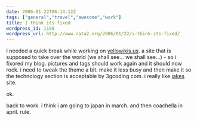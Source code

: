 ```yaml
---
date: 2006-01-22T06:14:12Z
tags: ["general","travel","awesome","work"]
title: I think its fixed
wordpress_id: 1198
wordpress_url: http://www.nata2.org/2006/01/22/i-think-its-fixed/
---
```


I needed a quick break while working on <a href="http://www.yellowikis.us">yellowikis.us</a>. a site that is supposed to take over the world (we shall see... we shall see...) - so i fixored my blog. pictures and tags should work again and it should now rock. i need to tweak the theme a bit. make it less busy and then make it so the technology section is acceptable by 3gcoding.com. i really like <a href="http://www.jakenickell.com">jakes</a> site.

ok.

back to work.   i think i am going to japan in march. and then coachella in april. rule.
